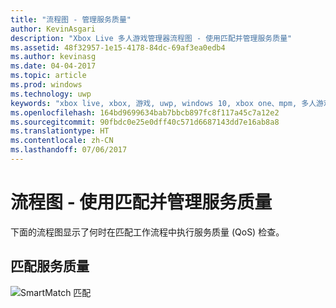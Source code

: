 ```yaml
---
title: "流程图 - 管理服务质量"
author: KevinAsgari
description: "Xbox Live 多人游戏管理器流程图 - 使用匹配并管理服务质量"
ms.assetid: 48f32957-1e15-4178-84dc-69af3ea0edb4
ms.author: kevinasg
ms.date: 04-04-2017
ms.topic: article
ms.prod: windows
ms.technology: uwp
keywords: "xbox live, xbox, 游戏, uwp, windows 10, xbox one、mpm, 多人游戏, 服务质量, qos, 多人游戏管理器, 流程图"
ms.openlocfilehash: 164bd9699634bab7bbcb897fc8f117a45c7a12e2
ms.sourcegitcommit: 90fbdc0e25e0dff40c571d6687143dd7e16ab8a8
ms.translationtype: HT
ms.contentlocale: zh-CN
ms.lasthandoff: 07/06/2017
---
```

# <a name="flowchart---use-matchmaking-and-manage-quality-of-service"></a>流程图 - 使用匹配并管理服务质量

下面的流程图显示了何时在匹配工作流程中执行服务质量 (QoS) 检查。

## <a name="matchmaking-with-quality-of-service"></a>匹配服务质量

![SmartMatch 匹配](../../../images/multiplayer/mpm-matchmaking-with-qos.png)
